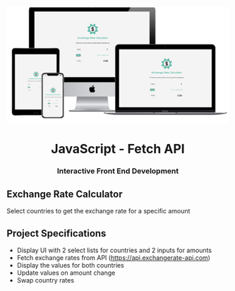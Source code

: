 <h1 align="center">
<br>
  <img src="img/exchange-rate-calculator.png" width="600">
  <br>
    <br>
  JavaScript - Fetch API
  <br>
</h1>

<h3 align="center">Interactive Front End Development</h3>

## Exchange Rate Calculator

Select countries to get the exchange rate for a specific amount

## Project Specifications

- Display UI with 2 select lists for countries and 2 inputs for amounts
- Fetch exchange rates from API (https://api.exchangerate-api.com)
- Display the values for both countries
- Update values on amount change
- Swap country rates
